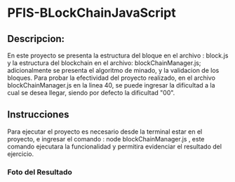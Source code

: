 # PFIS-BLockChainJavaScript

## Descripcion:
En este proyecto se presenta la estructura del bloque en el archivo : block.js y la estructura del blockchain en el archivo: blockChainManager.js; adicionalmente se presenta el algoritmo de minado, y la validacion de los bloques.
Para probar la efectividad del proyecto realizado, en el archivo blockChainManager.js en la linea 40, se puede ingresar la dificultad a la cual se desea llegar, siendo por defecto la dificultad "00".

## Instrucciones
Para ejecutar el proyecto es necesario desde la terminal estar en el proyecto, e ingresar el comando : node blockChainManager.js , este comando ejecutara la funcionalidad y permitira evidenciar el resultado del ejercicio.

### Foto del Resultado
